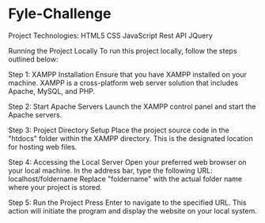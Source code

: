 # Fyle-Challenge

Project Technologies: HTML5 CSS JavaScript Rest API JQuery

Running the Project Locally To run this project locally, follow the steps outlined below:

Step 1: XAMPP Installation Ensure that you have XAMPP installed on your machine. XAMPP is a cross-platform web server solution that includes Apache, MySQL, and PHP.

Step 2: Start Apache Servers Launch the XAMPP control panel and start the Apache servers.

Step 3: Project Directory Setup Place the project source code in the "htdocs" folder within the XAMPP directory. This is the designated location for hosting web files.

Step 4: Accessing the Local Server Open your preferred web browser on your local machine. In the address bar, type the following URL: localhost/foldername Replace "foldername" with the actual folder name where your project is stored.

Step 5: Run the Project Press Enter to navigate to the specified URL. This action will initiate the program and display the website on your local system.

